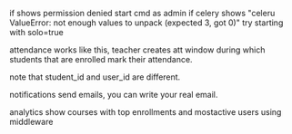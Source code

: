 if shows permission denied start cmd as admin
if celery shows "celeru ValueError: not enough values to unpack (expected 3, got 0)"
try starting with solo=true

attendance works like this, teacher creates att window during which students that are enrolled mark their attendance.

note that student_id and user_id are different.

notifications send emails, you can write your real email.

analytics show courses with top enrollments and mostactive users using middleware

